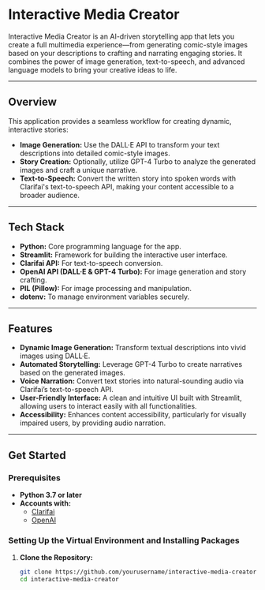 # Interactive Media Creator

Interactive Media Creator is an AI-driven storytelling app that lets you create a full multimedia experience—from generating comic-style images based on your descriptions to crafting and narrating engaging stories. It combines the power of image generation, text-to-speech, and advanced language models to bring your creative ideas to life.

---

## Overview

This application provides a seamless workflow for creating dynamic, interactive stories:
- **Image Generation:** Use the DALL·E API to transform your text descriptions into detailed comic-style images.
- **Story Creation:** Optionally, utilize GPT-4 Turbo to analyze the generated images and craft a unique narrative.
- **Text-to-Speech:** Convert the written story into spoken words with Clarifai's text-to-speech API, making your content accessible to a broader audience.

---

## Tech Stack

- **Python:** Core programming language for the app.
- **Streamlit:** Framework for building the interactive user interface.
- **Clarifai API:** For text-to-speech conversion.
- **OpenAI API (DALL·E & GPT-4 Turbo):** For image generation and story crafting.
- **PIL (Pillow):** For image processing and manipulation.
- **dotenv:** To manage environment variables securely.

---

## Features

- **Dynamic Image Generation:** Transform textual descriptions into vivid images using DALL·E.
- **Automated Storytelling:** Leverage GPT-4 Turbo to create narratives based on the generated images.
- **Voice Narration:** Convert text stories into natural-sounding audio via Clarifai’s text-to-speech API.
- **User-Friendly Interface:** A clean and intuitive UI built with Streamlit, allowing users to interact easily with all functionalities.
- **Accessibility:** Enhances content accessibility, particularly for visually impaired users, by providing audio narration.

---

## Get Started

### Prerequisites

- **Python 3.7 or later**
- **Accounts with:** 
  - [Clarifai](https://www.clarifai.com/)
  - [OpenAI](https://openai.com/)

### Setting Up the Virtual Environment and Installing Packages

1. **Clone the Repository:**

   ```bash
   git clone https://github.com/yourusername/interactive-media-creator.git
   cd interactive-media-creator
